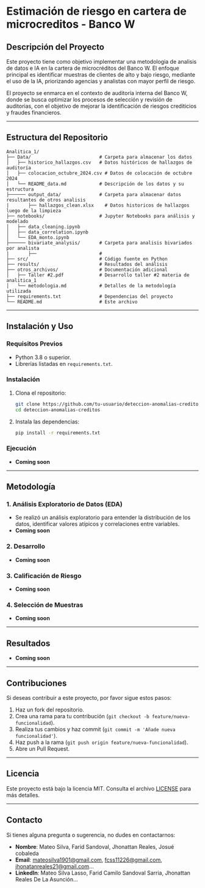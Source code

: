 # Estimación de riesgo en cartera de microcreditos - Banco W

## Descripción del Proyecto
Este proyecto tiene como objetivo implementar una metodologia de analisis de datos e IA en la cartera de microcréditos del Banco W. El enfoque principal es identificar muestras de clientes de alto y bajo riesgo, mediante el uso de la IA, priorizando agencias y analistas con mayor perfil de riesgo. 

El proyecto se enmarca en el contexto de auditoría interna del Banco W, donde se busca optimizar los procesos de selección y revisión de auditorias, con el objetivo de mejorar la identificación de riesgos crediticios y fraudes financieros.

---

## Estructura del Repositorio

```
Analitica_1/
├── Data/                         # Carpeta para almacenar los datos
│   ├── historico_hallazgos.csv   # Datos históricos de hallazgos de auditoría
│   ├── colocacion_octubre_2024.csv # Datos de colocación de octubre 2024
│   └── README_data.md            # Descripción de los datos y su estructura
├────── output_data/              # Carpeta para almacenar datos resultantes de otros analisis
|       ├── hallazgos_clean.xlsx    # Datos historicos de hallazgos luego de la limpieza
├── notebooks/                    # Jupyter Notebooks para análisis y modelado
│   ├── data_cleaning.ipynb
│   ├── data_correlation.ipynb
│   └── EDA_monto.ipynb
├────── bivariate_analysis/       # Carpeta para analisis bivariados por analista
|       ├──                       # 
├── src/                          # Código fuente en Python
├── results/                      # Resultados del análisis
├── otros_archivos/               # Documentación adicional
│   ├── Taller #2.pdf             # Desarrollo taller #2 materia de analitica_1
│   └── metodologia.md            # Detalles de la metodología utilizada
├── requirements.txt              # Dependencias del proyecto
└── README.md                     # Este archivo
```

---

## Instalación y Uso

### Requisitos Previos
- Python 3.8 o superior.
- Librerías listadas en `requirements.txt`.

### Instalación
1. Clona el repositorio:
   ```bash
   git clone https://github.com/tu-usuario/deteccion-anomalias-creditos.git
   cd deteccion-anomalias-creditos
   ```
2. Instala las dependencias:
   ```bash
   pip install -r requirements.txt
   ```

### Ejecución
- **Coming soon**

---

## Metodología

### 1. Análisis Exploratorio de Datos (EDA)
- Se realizó un análisis exploratorio para entender la distribución de los datos, identificar valores atípicos y correlaciones entre variables.
- **Coming soon**

### 2. Desarrollo
- **Coming soon**

### 3. Calificación de Riesgo
- **Coming soon**

### 4. Selección de Muestras
- **Coming soon**

---

## Resultados
- **Coming soon**

---

## Contribuciones
Si deseas contribuir a este proyecto, por favor sigue estos pasos:
1. Haz un fork del repositorio.
2. Crea una rama para tu contribución (`git checkout -b feature/nueva-funcionalidad`).
3. Realiza tus cambios y haz commit (`git commit -m 'Añade nueva funcionalidad'`).
4. Haz push a la rama (`git push origin feature/nueva-funcionalidad`).
5. Abre un Pull Request.

---

## Licencia
Este proyecto está bajo la licencia MIT. Consulta el archivo [LICENSE](LICENSE) para más detalles.

---

## Contacto
Si tienes alguna pregunta o sugerencia, no dudes en contactarnos:
- **Nombre**: Mateo Silva, Farid Sandoval, Jhonattan Reales, Josué cobaleda
- **Email**: mateosilva1901@gmail.com, fcss11226@gmail.com, jhonatanreales21@gmail.com...
- **LinkedIn**: Mateo Silva Lasso, Farid Camilo Sandoval Sarria, Jhonattan Reales De La Asunción...
